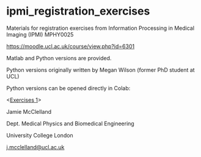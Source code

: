 # ipmi_registration_exercises

Materials for registration exercises from Information Processing in Medical Imaging (IPMI) MPHY0025

https://moodle.ucl.ac.uk/course/view.php?id=6301

Matlab and Python versions are provided.

Python versions originally written by Megan Wilson (former PhD student at UCL)


Python versions can be opened directly in Colab:

<[Exercises 1](https://colab.research.google.com/github/jamie-mcclelland/ipmi_registration_exercises/blob/master/exercises_1/python/registration_workshop_1.ipynb)>




Jamie McClelland

Dept. Medical Physics and Biomedical Engineering

University College London

j.mcclelland@ucl.ac.uk
